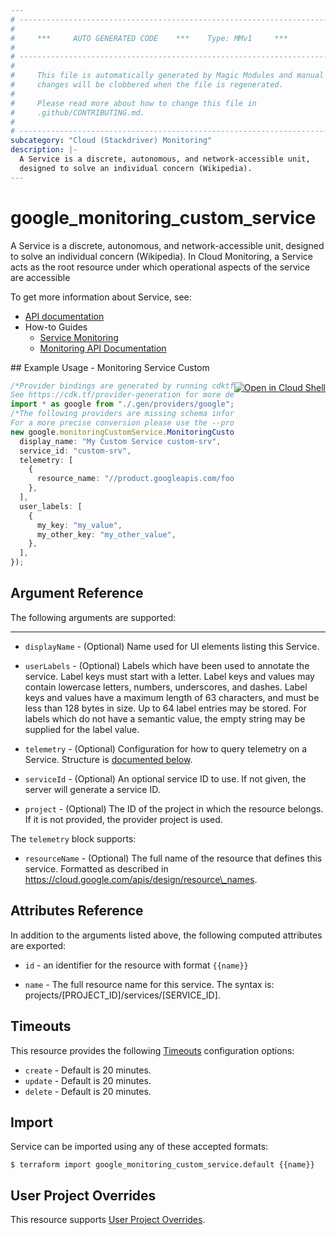 ```yaml
---
# ----------------------------------------------------------------------------
#
#     ***     AUTO GENERATED CODE    ***    Type: MMv1     ***
#
# ----------------------------------------------------------------------------
#
#     This file is automatically generated by Magic Modules and manual
#     changes will be clobbered when the file is regenerated.
#
#     Please read more about how to change this file in
#     .github/CONTRIBUTING.md.
#
# ----------------------------------------------------------------------------
subcategory: "Cloud (Stackdriver) Monitoring"
description: |-
  A Service is a discrete, autonomous, and network-accessible unit,
  designed to solve an individual concern (Wikipedia).
---
```


# google\_monitoring\_custom\_service

A Service is a discrete, autonomous, and network-accessible unit,
designed to solve an individual concern (Wikipedia). In Cloud Monitoring,
a Service acts as the root resource under which operational aspects of
the service are accessible

To get more information about Service, see:

* [API documentation](https://cloud.google.com/monitoring/api/ref_v3/rest/v3/services)
* How-to Guides
  * [Service Monitoring](https://cloud.google.com/monitoring/service-monitoring)
  * [Monitoring API Documentation](https://cloud.google.com/monitoring/api/v3/)

<div class = "oics-button" style="float: right; margin: 0 0 -15px">
  <a href="https://console.cloud.google.com/cloudshell/open?cloudshell_git_repo=https%3A%2F%2Fgithub.com%2Fterraform-google-modules%2Fdocs-examples.git&cloudshell_working_dir=monitoring_service_custom&cloudshell_image=gcr.io%2Fgraphite-cloud-shell-images%2Fterraform%3Alatest&open_in_editor=main.tf&cloudshell_print=.%2Fmotd&cloudshell_tutorial=.%2Ftutorial.md" target="_blank">
    <img alt="Open in Cloud Shell" src="//gstatic.com/cloudssh/images/open-btn.svg" style="max-height: 44px; margin: 32px auto; max-width: 100%;">
  </a>
</div>
## Example Usage - Monitoring Service Custom

```typescript
/*Provider bindings are generated by running cdktf get.
See https://cdk.tf/provider-generation for more details.*/
import * as google from "./.gen/providers/google";
/*The following providers are missing schema information and might need manual adjustments to synthesize correctly: google.
For a more precise conversion please use the --provider flag in convert.*/
new google.monitoringCustomService.MonitoringCustomService(this, "custom", {
  display_name: "My Custom Service custom-srv",
  service_id: "custom-srv",
  telemetry: [
    {
      resource_name: "//product.googleapis.com/foo/foo/services/test",
    },
  ],
  user_labels: [
    {
      my_key: "my_value",
      my_other_key: "my_other_value",
    },
  ],
});

```

## Argument Reference

The following arguments are supported:

***

*   `displayName` -
    (Optional)
    Name used for UI elements listing this Service.

*   `userLabels` -
    (Optional)
    Labels which have been used to annotate the service. Label keys must start
    with a letter. Label keys and values may contain lowercase letters,
    numbers, underscores, and dashes. Label keys and values have a maximum
    length of 63 characters, and must be less than 128 bytes in size. Up to 64
    label entries may be stored. For labels which do not have a semantic value,
    the empty string may be supplied for the label value.

*   `telemetry` -
    (Optional)
    Configuration for how to query telemetry on a Service.
    Structure is [documented below](#nested_telemetry).

*   `serviceId` -
    (Optional)
    An optional service ID to use. If not given, the server will generate a
    service ID.

*   `project` - (Optional) The ID of the project in which the resource belongs.
    If it is not provided, the provider project is used.

<a name="nested_telemetry"></a>The `telemetry` block supports:

* `resourceName` -
  (Optional)
  The full name of the resource that defines this service.
  Formatted as described in
  https://cloud.google.com/apis/design/resource\_names.

## Attributes Reference

In addition to the arguments listed above, the following computed attributes are exported:

*   `id` - an identifier for the resource with format `{{name}}`

*   `name` -
    The full resource name for this service. The syntax is:
    projects/\[PROJECT\_ID]/services/\[SERVICE\_ID].

## Timeouts

This resource provides the following
[Timeouts](https://developer.hashicorp.com/terraform/plugin/sdkv2/resources/retries-and-customizable-timeouts) configuration options:

* `create` - Default is 20 minutes.
* `update` - Default is 20 minutes.
* `delete` - Default is 20 minutes.

## Import

Service can be imported using any of these accepted formats:

```console
$ terraform import google_monitoring_custom_service.default {{name}}
```

## User Project Overrides

This resource supports [User Project Overrides](https://registry.terraform.io/providers/hashicorp/google/latest/docs/guides/provider_reference#user_project_override).
